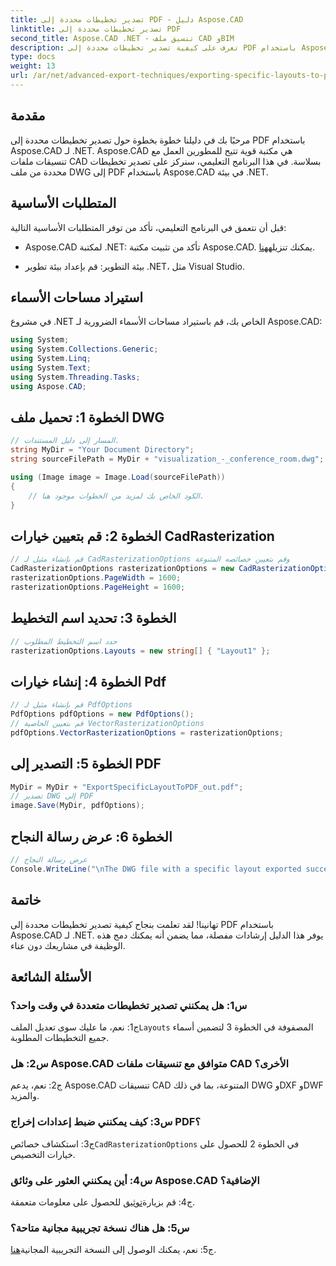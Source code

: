 ```yaml
---
title: تصدير تخطيطات محددة إلى PDF - دليل Aspose.CAD
linktitle: تصدير تخطيطات محددة إلى PDF
second_title: Aspose.CAD .NET - تنسيق ملف CAD وBIM
description: تعرف على كيفية تصدير تخطيطات محددة إلى PDF باستخدام Aspose.CAD لـ .NET. دليل خطوة بخطوة للتكامل السلس.
type: docs
weight: 13
url: /ar/net/advanced-export-techniques/exporting-specific-layouts-to-pdf/
---
```

## مقدمة

مرحبًا بك في دليلنا خطوة بخطوة حول تصدير تخطيطات محددة إلى PDF باستخدام Aspose.CAD لـ .NET. Aspose.CAD هي مكتبة قوية تتيح للمطورين العمل مع تنسيقات ملفات CAD بسلاسة. في هذا البرنامج التعليمي، سنركز على تصدير تخطيطات محددة من ملف DWG إلى PDF باستخدام Aspose.CAD في بيئة .NET.

## المتطلبات الأساسية

قبل أن نتعمق في البرنامج التعليمي، تأكد من توفر المتطلبات الأساسية التالية:

-  Aspose.CAD لمكتبة .NET: تأكد من تثبيت مكتبة Aspose.CAD. يمكنك تنزيله[هنا](https://releases.aspose.com/cad/net/).

- بيئة التطوير: قم بإعداد بيئة تطوير .NET، مثل Visual Studio.

## استيراد مساحات الأسماء

في مشروع .NET الخاص بك، قم باستيراد مساحات الأسماء الضرورية لـ Aspose.CAD:

```csharp
using System;
using System.Collections.Generic;
using System.Linq;
using System.Text;
using System.Threading.Tasks;
using Aspose.CAD;
```

## الخطوة 1: تحميل ملف DWG

```csharp
// المسار إلى دليل المستندات.
string MyDir = "Your Document Directory";
string sourceFilePath = MyDir + "visualization_-_conference_room.dwg";

using (Image image = Image.Load(sourceFilePath))
{
    // الكود الخاص بك لمزيد من الخطوات موجود هنا.
}
```

## الخطوة 2: قم بتعيين خيارات CadRasterization

```csharp
// قم بإنشاء مثيل لـ CadRasterizationOptions وقم بتعيين خصائصه المتنوعة
CadRasterizationOptions rasterizationOptions = new CadRasterizationOptions();
rasterizationOptions.PageWidth = 1600;
rasterizationOptions.PageHeight = 1600;
```

## الخطوة 3: تحديد اسم التخطيط

```csharp
// حدد اسم التخطيط المطلوب
rasterizationOptions.Layouts = new string[] { "Layout1" };
```

## الخطوة 4: إنشاء خيارات Pdf

```csharp
// قم بإنشاء مثيل لـ PdfOptions
PdfOptions pdfOptions = new PdfOptions();
// قم بتعيين الخاصية VectorRasterizationOptions
pdfOptions.VectorRasterizationOptions = rasterizationOptions;
```

## الخطوة 5: التصدير إلى PDF

```csharp
MyDir = MyDir + "ExportSpecificLayoutToPDF_out.pdf";
// تصدير DWG إلى PDF
image.Save(MyDir, pdfOptions);
```

## الخطوة 6: عرض رسالة النجاح

```csharp
// عرض رسالة النجاح
Console.WriteLine("\nThe DWG file with a specific layout exported successfully to PDF.\nFile saved at " + MyDir);
```

## خاتمة

تهانينا! لقد تعلمت بنجاح كيفية تصدير تخطيطات محددة إلى PDF باستخدام Aspose.CAD لـ .NET. يوفر هذا الدليل إرشادات مفصلة، مما يضمن أنه يمكنك دمج هذه الوظيفة في مشاريعك دون عناء.

## الأسئلة الشائعة

### س1: هل يمكنني تصدير تخطيطات متعددة في وقت واحد؟

 ج1: نعم، ما عليك سوى تعديل الملف`Layouts` المصفوفة في الخطوة 3 لتضمين أسماء جميع التخطيطات المطلوبة.

### س2: هل Aspose.CAD متوافق مع تنسيقات ملفات CAD الأخرى؟

ج2: نعم، يدعم Aspose.CAD تنسيقات CAD المتنوعة، بما في ذلك DWG وDXF وDWF والمزيد.

### س3: كيف يمكنني ضبط إعدادات إخراج PDF؟

 ج3: استكشاف خصائص`CadRasterizationOptions` في الخطوة 2 للحصول على خيارات التخصيص.

### س4: أين يمكنني العثور على وثائق Aspose.CAD الإضافية؟

 ج4: قم بزيارة[توثيق](https://reference.aspose.com/cad/net/) للحصول على معلومات متعمقة.

### س5: هل هناك نسخة تجريبية مجانية متاحة؟

 ج5: نعم، يمكنك الوصول إلى النسخة التجريبية المجانية[هنا](https://releases.aspose.com/).